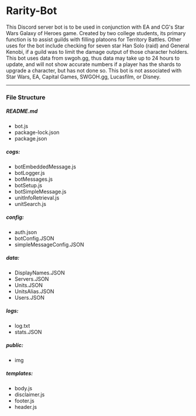 # Rarity-Bot

This Discord server bot is to be used in conjunction with EA and CG's Star Wars Galaxy of Heroes game. Created by two college students, its primary function is to assist guilds with filling platoons for Territory Battles. Other uses for the bot include checking for seven star Han Solo (raid) and General Kenobi, if a guild was to limit the damage output of those character holders. This bot uses data from swgoh.gg, thus data may take up to 24 hours to update, and will not show accurate numbers if a player has the shards to upgrade a character, but has not done so. This bot is not associated with Star Wars, EA, Capital Games, SWGOH.gg, Lucasfilm, or Disney.

---
### File Structure

##### **README.md**
* bot.js
* package-lock.json
* package.json

##### **cogs:**
* botEmbeddedMessage.js
* botLogger.js
* botMessages.js
* botSetup.js
* botSimpleMessage.js
* unitInfoRetrieval.js
* unitSearch.js

##### **config:**
* auth.json
* botConfig.JSON
* simpleMessageConfig.JSON

##### **data:**
* DisplayNames.JSON
* Servers.JSON
* Units.JSON
* UnitsAlias.JSON
* Users.JSON

##### **logs:**
* log.txt
* stats.JSON

##### **public:**
* img

##### **templates:**
* body.js
* disclaimer.js
* footer.js
* header.js

